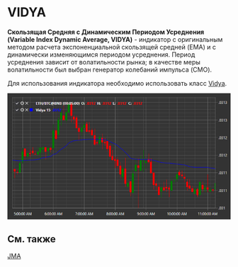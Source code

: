 # VIDYA

**Скользящая Средняя с Динамическим Периодом Усреднения (Variable Index Dynamic Average, VIDYA)** \- индикатор с оригинальным методом расчета экспоненциальной скользящей средней (EMA) и с динамически изменяющимся периодом усреднения. Период усреднения зависит от волатильности рынка; в качестве меры волатильности был выбран генератор колебаний импульса (CMO). 

Для использования индикатора необходимо использовать класс [Vidya](xref:StockSharp.Algo.Indicators.Vidya). 

![IndicatorVidya](../images/IndicatorVidya.png)

## См. также

[JMA](IndicatorJurikMovingAverage.md)
